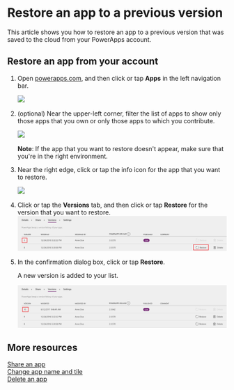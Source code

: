 <properties
    pageTitle="Restore your app to a previous version | Microsoft PowerApps"
    description="Restore an app"
    services=""
    suite="powerapps"
    documentationCenter="na"
    authors="jamesol-msft"
    manager="anneta"
    editor=""
    tags=""
/>
<tags
    ms.service="powerapps"
    ms.devlang="na"
    ms.topic="article"
    ms.tgt_pltfrm="na"
    ms.workload="na"
    ms.date="10/16/2016"
    ms.author="jamesol"/>

# Restore an app to a previous version #
This article shows you how to restore an app to a previous version that was saved to the cloud from your PowerApps account.

## Restore an app from your account ##
1. Open [powerapps.com](https://web.powerapps.com), and then click or tap **Apps** in the left navigation bar.

	![](./media/restore-an-app/file-apps.png)

1. (optional) Near the upper-left corner, filter the list of apps to show only those apps that you own or only those apps to which you contribute.

	![](./media/delete-app/filter-list.png)

	**Note**: If the app that you want to restore doesn't appear, make sure that you're in the right environment.

1. Near the right edge, click or tap the info icon for the app that you want to restore.

	![](./media/delete-app/app-options.png)

1. Click or tap the **Versions** tab, and then click or tap **Restore** for the version that you want to restore.  
	![](./media/restore-an-app/restore-button-2.png)

1. In the confirmation dialog box, click or tap **Restore**.  

	A new version is added to your list.

	![](./media/restore-an-app/versions-added-2.png)

## More resources ##
[Share an app](share-app.md)  
[Change app name and tile](set-name-tile.md)  
[Delete an app](delete-app.md)
